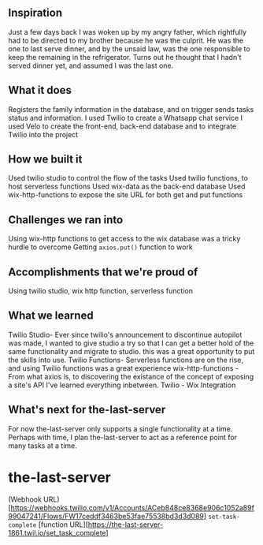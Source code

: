 ## Inspiration
Just a few days back I was woken up by my angry father, which rightfully had to be directed to my brother because he was the culprit. He was the one to last serve dinner, and by the unsaid law, was the one responsible to keep the remaining in the refrigerator. Turns out he thought that I hadn't served dinner yet, and assumed I was the last one.  

## What it does
Registers the family information in the database, and on trigger sends tasks status and information.
I used Twilio to create a Whatsapp chat service
I used Velo to create the front-end, back-end database and to integrate Twilio into the project

## How we built it
Used twilio studio to control the flow of the tasks
Used twilio functions, to host serverless functions
Used wix-data as the back-end database
Used wix-http-functions to expose the site URL for both get and put functions

## Challenges we ran into
Using wix-http functions to get access to the wix database was a tricky hurdle to overcome
Getting `axios.put()` function to work
## Accomplishments that we're proud of
Using twilio studio, wix http function, serverless function

## What we learned
Twilio Studio- Ever since twilio's announcement to discontinue autopilot was made, I wanted to give studio a try so that I can get a better hold of the same functionality and migrate to studio. this was a great opportunity to put the skills into use.
Twilio Functions- Serverless functions are on the rise, and using Twilio functions was a great experience
wix-http-functions - From what axios is, to discovering the existance of the concept of exposing a site's API I've learned everything inbetween.
Twilio - Wix Integration

## What's next for the-last-server
For now the-last-server only supports a single functionality at a time. Perhaps with time, I plan the-last-server to act as a reference point for many tasks at a time.

# the-last-server
(Webhook URL)[https://webhooks.twilio.com/v1/Accounts/ACeb848ce8368e906c1052a89f99047241/Flows/FW17ceddf3463be53fae75538bd3d3d089]
`set-task-complete` [function URL][https://the-last-server-1861.twil.io/set_task_complete]

